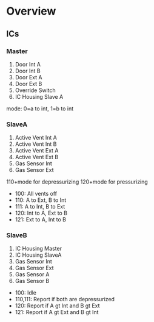 # Overview


## ICs

### Master

1. Door Int A
2. Door Int B
3. Door Ext A
4. Door Ext B
5. Override Switch
6. IC Housing Slave A

mode: 0=a to int, 1=b to int


### SlaveA

1. Active Vent Int A
2. Active Vent Int B
3. Active Vent Ext A
4. Active Vent Ext B
5. Gas Sensor Int
6. Gas Sensor Ext


110+mode for depressurizing
120+mode for pressurizing

- 100: All vents off
- 110: A to Ext, B to Int
- 111: A to Int, B to Ext
- 120: Int to A, Ext to B
- 121: Ext to A, Int to B


### SlaveB

1. IC Housing Master
2. IC Housing SlaveA
3. Gas Sensor Int
4. Gas Sensor Ext
5. Gas Sensor A
6. Gas Sensor B


- 100: Idle
- 110,111: Report if both are depressurized
- 120: Report if A gt Int and B gt Ext
- 121: Report if A gt Ext and B gt Int
